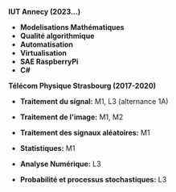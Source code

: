 **IUT Annecy (2023...)**
- **Modelisations Mathématiques**
- **Qualité algorithmique**
- **Automatisation**
- **Virtualisation**
- **SAE RaspberryPi**
- **C#**


**Télécom Physique Strasbourg (2017-2020)**

- **Traitement du signal:** M1, L3 (alternance 1A)

- **Traitement de l'image:** M1, M2

- **Traitement des signaux aléatoires:** M1

- **Statistiques:** M1

- **Analyse Numérique:** L3

- **Probabilité et processus stochastiques:** L3

